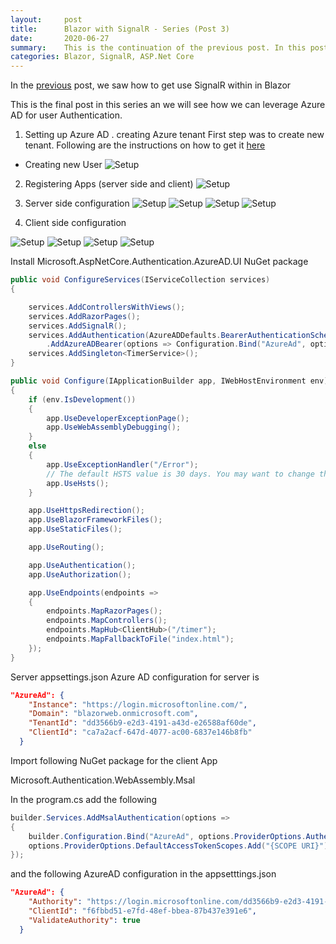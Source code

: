 ```yaml
---
layout:     post
title:      Blazor with SignalR - Series (Post 3)
date:       2020-06-27
summary:    This is the continuation of the previous post. In this post we will see how to setup a authentication using Azure AD.  
categories: Blazor, SignalR, ASP.Net Core
---
```


In the [previous]({{site.url}}/Blazor-SignalR-2) post, we saw how to get use SignalR within in Blazor

This is the final post in this series an we will see how we can leverage Azure AD for user Authentication. 

1. Setting up Azure AD . creating Azure tenant
First step was to create  new tenant. Following are the instructions on how to get it [here](https://docs.microsoft.com/en-us/azure/active-directory/develop/quickstart-create-new-tenant)

- Creating new User
![Setup]({{site.url}}/images/Blazor-AAD-1.png)


2. Registering Apps (server side and client)
![Setup]({{site.url}}/images/Blazor-AAD-2.png)

3. Server side configuration
![Setup]({{site.url}}/images/Blazor-AAD-3.png)
![Setup]({{site.url}}/images/Blazor-AAD-4.png)
![Setup]({{site.url}}/images/Blazor-AAD-5.png)
![Setup]({{site.url}}/images/Blazor-AAD-6.png)

4. Client side configuration

![Setup]({{site.url}}/images/Blazor-AAD-7.png)
![Setup]({{site.url}}/images/Blazor-AAD-8.png)
![Setup]({{site.url}}/images/Blazor-AAD-9.png)
![Setup]({{site.url}}/images/Blazor-AAD-10.png)

Install Microsoft.AspNetCore.Authentication.AzureAD.UI NuGet package


~~~csharp
public void ConfigureServices(IServiceCollection services)
{

    services.AddControllersWithViews();
    services.AddRazorPages();
    services.AddSignalR();
    services.AddAuthentication(AzureADDefaults.BearerAuthenticationScheme)
        .AddAzureADBearer(options => Configuration.Bind("AzureAd", options));
    services.AddSingleton<TimerService>();
}

public void Configure(IApplicationBuilder app, IWebHostEnvironment env)
{
    if (env.IsDevelopment())
    {
        app.UseDeveloperExceptionPage();
        app.UseWebAssemblyDebugging();
    }
    else
    {
        app.UseExceptionHandler("/Error");
        // The default HSTS value is 30 days. You may want to change this for production scenarios, see https://aka.ms/aspnetcore-hsts.
        app.UseHsts();
    }

    app.UseHttpsRedirection();
    app.UseBlazorFrameworkFiles();
    app.UseStaticFiles();

    app.UseRouting();

    app.UseAuthentication();
    app.UseAuthorization();

    app.UseEndpoints(endpoints =>
    {
        endpoints.MapRazorPages();
        endpoints.MapControllers();
        endpoints.MapHub<ClientHub>("/timer");
        endpoints.MapFallbackToFile("index.html");
    });
}
~~~

Server appsettings.json Azure AD configuration for server is

~~~json
"AzureAd": {
    "Instance": "https://login.microsoftonline.com/",
    "Domain": "blazorweb.onmicrosoft.com",
    "TenantId": "dd3566b9-e2d3-4191-a43d-e26588af60de",
    "ClientId": "ca7a2acf-647d-4077-ac00-6837e146b8fb"
  }
~~~

Import following NuGet package for the client App

Microsoft.Authentication.WebAssembly.Msal

In the program.cs add the following 

~~~csharp
builder.Services.AddMsalAuthentication(options =>
{
    builder.Configuration.Bind("AzureAd", options.ProviderOptions.Authentication);
    options.ProviderOptions.DefaultAccessTokenScopes.Add("{SCOPE URI}");
});
~~~


and the following AzureAD configuration in the appsetttings.json

~~~json
"AzureAd": {
    "Authority": "https://login.microsoftonline.com/dd3566b9-e2d3-4191-a43d-e26588af60de",
    "ClientId": "f6fbbd51-e7fd-48ef-bbea-87b437e391e6",
    "ValidateAuthority": true
  }
~~~

